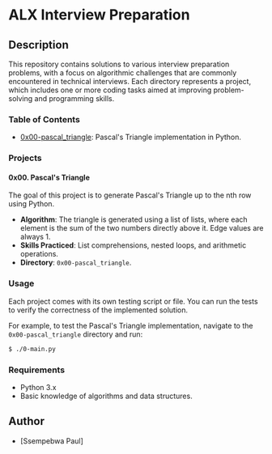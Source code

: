 # ALX Interview Preparation

## Description

This repository contains solutions to various interview preparation problems, with a focus on algorithmic challenges that are commonly encountered in technical interviews. Each directory represents a project, which includes one or more coding tasks aimed at improving problem-solving and programming skills.

### Table of Contents

- [0x00-pascal_triangle](./0x00-pascal_triangle): Pascal's Triangle implementation in Python.

### Projects

#### 0x00. Pascal's Triangle
The goal of this project is to generate Pascal's Triangle up to the nth row using Python.

- **Algorithm**: The triangle is generated using a list of lists, where each element is the sum of the two numbers directly above it. Edge values are always 1.
- **Skills Practiced**: List comprehensions, nested loops, and arithmetic operations.
- **Directory**: `0x00-pascal_triangle`.

### Usage
Each project comes with its own testing script or file. You can run the tests to verify the correctness of the implemented solution.

For example, to test the Pascal's Triangle implementation, navigate to the `0x00-pascal_triangle` directory and run:

```bash
$ ./0-main.py
```

### Requirements
- Python 3.x
- Basic knowledge of algorithms and data structures.


## Author
- [Ssempebwa Paul]

```
